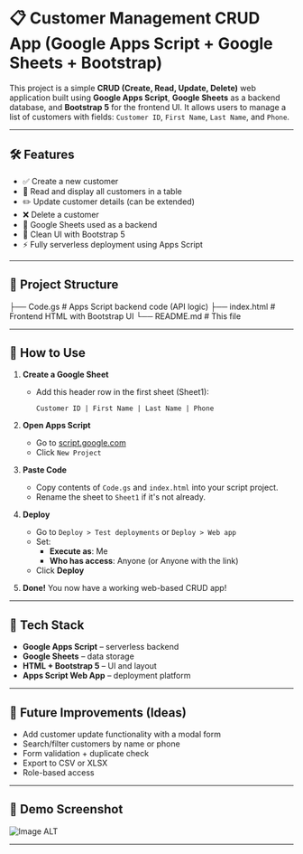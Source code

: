 # 📋 Customer Management CRUD App (Google Apps Script + Google Sheets + Bootstrap)

This project is a simple **CRUD (Create, Read, Update, Delete)** web application built using **Google Apps Script**, **Google Sheets** as a backend database, and **Bootstrap 5** for the frontend UI. It allows users to manage a list of customers with fields: `Customer ID`, `First Name`, `Last Name`, and `Phone`.

---

## 🛠 Features

- ✅ Create a new customer
- 📄 Read and display all customers in a table
- ✏️ Update customer details (can be extended)
- ❌ Delete a customer
- 🔗 Google Sheets used as a backend
- 🎨 Clean UI with Bootstrap 5
- ⚡ Fully serverless deployment using Apps Script

---

## 📁 Project Structure

├── Code.gs # Apps Script backend code (API logic)
├── index.html # Frontend HTML with Bootstrap UI
└── README.md # This file


---

## 🧪 How to Use

1. **Create a Google Sheet**

   - Add this header row in the first sheet (Sheet1):

     ```
     Customer ID | First Name | Last Name | Phone
     ```

2. **Open Apps Script**

   - Go to [script.google.com](https://script.google.com)
   - Click `New Project`

3. **Paste Code**

   - Copy contents of `Code.gs` and `index.html` into your script project.
   - Rename the sheet to `Sheet1` if it's not already.

4. **Deploy**

   - Go to `Deploy > Test deployments` or `Deploy > Web app`
   - Set:
     - **Execute as**: Me
     - **Who has access**: Anyone (or Anyone with the link)
   - Click **Deploy**

5. **Done!** You now have a working web-based CRUD app!

---

## 🧩 Tech Stack

- **Google Apps Script** – serverless backend
- **Google Sheets** – data storage
- **HTML + Bootstrap 5** – UI and layout
- **Apps Script Web App** – deployment platform

---

## 🧠 Future Improvements (Ideas)

- Add customer update functionality with a modal form
- Search/filter customers by name or phone
- Form validation + duplicate check
- Export to CSV or XLSX
- Role-based access

---

## 📸 Demo Screenshot

![Image ALT](https://i.imgur.com/aBYJRNW.png)

---


